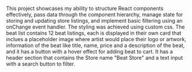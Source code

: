 This project showcases my ability to structure React components effectively, pass data through the component hierarchy, manage state for storing and updating store listings, and implement basic filtering using an onChange event handler. The styling was achieved using custom css. The beat list contains 12 beat listings, each is displayed in their own card that inclues a placeholder image where artist would place their logo or artwork, information of the beat like title, name, price and a description of the beat, and it has a button with a hover effect for adding beat to cart. It has a header section 
that contains the Store name "Beat Store" and a text input with a search button to filter. 

